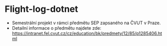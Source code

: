 # Flight-log-dotnet
- Semestrální projekt v rámci předmětu SEP zapsaného na ČVUT v Praze. 
- Detailní informace o předmětu najdete zde: https://intranet.fel.cvut.cz/cz/education/bk/predmety/12/85/p1285406.html